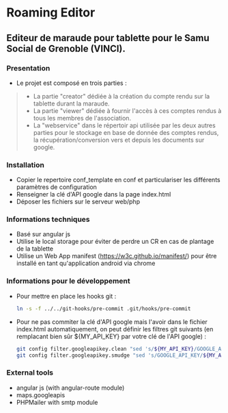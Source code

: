 # Roaming Editor
## Editeur de maraude pour tablette pour le Samu Social de Grenoble (VINCI).

### Presentation
- Le projet est composé en trois parties :
>- La partie "creator" dédiée à la création du compte rendu sur la tablette durant la maraude.
>- La partie "viewer" dédiée à fournir l'accès à ces comptes rendus à tous les membres de l'association.
>- La "webservice" dans le répertoir api utilisée par les deux autres parties pour le stockage en base de donnée
    des comptes rendus, la récupération/conversion vers et depuis les documents sur google.

### Installation
- Copier le repertoire conf_template en conf et particulariser les différents paramètres de configuration
- Renseigner la clé d'API google dans la page index.html
- Déposer les fichiers sur le serveur web/php

### Informations techniques
- Basé sur angular js
- Utilise le local storage pour éviter de perdre un CR en cas de plantage de la tablette
- Utilise un Web App manifest (https://w3c.github.io/manifest/) pour être installé en tant qu'application android via chrome

### Informations pour le développement
- Pour mettre en place les hooks git :
  ```bash
  ln -s -f ../../git-hooks/pre-commit .git/hooks/pre-commit
  ```
- Pour ne pas commiter la clé d'API google mais l'avoir dans le fichier index.html automatiquement,
  on peut définir les filtres git suivants (en remplacant bien sûr ${MY_API_KEY} par votre clé de l'API google) :
  ```bash
  git config filter.googleapikey.clean "sed 's/${MY_API_KEY}/GOOGLE_API_KEY/'"
  git config filter.googleapikey.smudge "sed 's/GOOGLE_API_KEY/${MY_API_KEY}/'"
  ```

### External tools
- angular js (with angular-route module)
- maps.googleapis
- PHPMailer with smtp module
